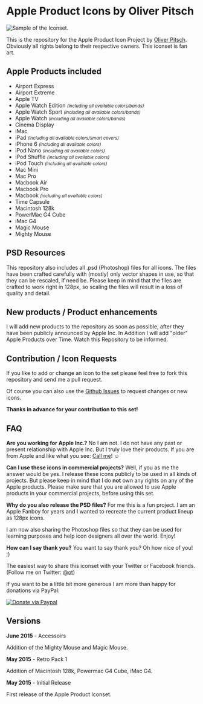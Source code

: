 # Apple Product Icons by Oliver Pitsch

![Sample of the Iconset.](http://www.addictedtocoffee.de/apple-product-icons/images/hero/hero-image-1.png "The complete set contains over 90 icons!")

This is the repository for the Apple Product Icon Project by [Oliver Pitsch](http://www.addictedtocoffee.de/apple-product-icons/). Obviously all rights belong to their respective owners. This iconset is fan art.

## Apple Products included

* Airport Express
* Airport Extreme
* Apple TV
* Apple Watch Edition <small>_(including all available colors/bands)_</small>
* Apple Watch Sport <small>_(including all available colors/bands)_</small>
* Apple Watch <small>_(including all available colors/bands)_</small>
* Cinema Display
* iMac
* iPad <small>_(including all available colors/smart covers)_</small>
* iPhone 6 <small>_(including all available colors)_</small>
* iPod Nano <small>_(including all available colors)_</small>
* iPod Shuffle <small>_(including all available colors)_</small>
* iPod Touch <small>_(including all available colors)_</small>
* Mac Mini
* Mac Pro
* Macbook Air
* Macbook Pro
* Macbook <small>_(including all available colors)_</small>
* Time Capsule
* Macintosh 128k
* PowerMac G4 Cube
* iMac G4
* Magic Mouse
* Mighty Mouse


## PSD Resources

This repository also includes all .psd (Photoshop) files for all icons. The files have been crafted carefully with (mostly) only vector shapes in use, so that they can be rescaled, if need be. Please keep in mind that the files are crafted to work right in 128px, so scaling the files will result in a loss of quality and detail.
  
## New products / Product enhancements

I will add new products to the repository as soon as possible, after they have been publicly announced by Apple Inc. In Addition I will add "older" Apple Products over Time. Watch this Repository to be informed.

## Contribution / Icon Requests

If you like to add or change an icon to the set please feel free to fork this repository and send me a pull request.

Of course you can also use the [Github Issues](https://github.com/oliverpitsch/apple-product-icons/issues) to request changes or new icons.

**Thanks in advance for your contribution to this set!**

## FAQ

__Are you working for Apple Inc.?__
No I am not. I do not have any past or present relationship with Apple Inc. But I truly love their products. If you are from Apple and like what you see: [Call me](https://calendly.com/pitsch/10mincall)! ☺️

__Can I use these icons in commercial projects?__
Well, if you as me the answer would be yes. I release these icons publicly to be used in all kinds of projects. But please keep in mind that I do __not__ own any rights on any of the Apple products. Please make sure that you are allowed to use Apple products in your commercial projects, before using this set.

__Why do you also release the PSD files?__
For me this is a fun project. I am an Apple Fanboy for years and I wanted to recreate the current product lineup as 128px icons.

I am now also sharing the Photoshop files so that they can be used for learning purposes and help icon designers all over the world. Enjoy!

__How can I say thank you?__
You want to say thank you? Oh how nice of you! ;) 

The easiest way to share this iconset with your Twitter or Facebook friends. (Follow me on Twitter: [@ot](http://twitter.com/ot))

If you want to be a little bit more generous I am more than happy for donations via PayPal:

[![Donate via Paypal](https://www.paypalobjects.com/en_US/i/btn/btn_donateCC_LG.gif "Donate via Paypal")](https://www.paypal.com/cgi-bin/webscr?cmd=_s-xclick&hosted_button_id=FK7BCVSECP7JC)


## Versions

__June 2015__ - Accessoirs

Addition of the Mighty Mouse and Magic Mouse.

__May 2015__ - Retro Pack 1

Addition of Macintosh 128k, Powermac G4 Cube, iMac G4.

__May 2015__ - Initial Release

First release of the Apple Product Iconset.

